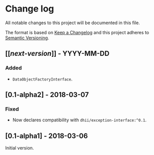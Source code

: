 # Change log
All notable changes to this project will be documented in this file.

The format is based on [Keep a Changelog](http://keepachangelog.com/)
and this project adheres to [Semantic Versioning](http://semver.org/).

## [[*next-version*]] - YYYY-MM-DD
### Added
- `DataObjectFactoryInterface`.

## [0.1-alpha2] - 2018-03-07
### Fixed
- Now declares compatibility with `dhii/exception-interface:^0.1`.

## [0.1-alpha1] - 2018-03-06
Initial version.
